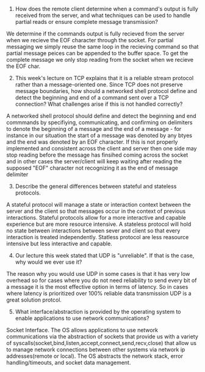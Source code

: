 1. How does the remote client determine when a command's output is fully received from the server, and what techniques can be used to handle partial reads or ensure complete message transmission?

We determine if the commands output is fully recieved from the server when we recieve the EOF character through the socket. For partial messaging we simply reuse the same loop in the recieving command so that partial message peices can be appended to the buffer space. To get the complete message we only stop reading from the socket when we recieve the EOF char.

2. This week's lecture on TCP explains that it is a reliable stream protocol rather than a message-oriented one. Since TCP does not preserve message boundaries, how should a networked shell protocol define and detect the beginning and end of a command sent over a TCP connection? What challenges arise if this is not handled correctly?

A networked shell protocol should define and detect the beginning and end commmands by specifiying, communicating, and confirming on delimiters to denote the beginning of a message and the end of a message - for instance in our situation the start of a message was denoted by any btyes and the end was denoted by an EOF character. If this is not properly implemented and consistent across the client and server then one side may stop reading before the message has finsihed coming across the socket and in other cases the server/client will keep waiting after reading the supposed "EOF" character not recognizing it as the end of message delimiter


3. Describe the general differences between stateful and stateless protocols.

A stateful protocol will manage a state or interaction context between the server and the client so that messages occur in the context of previous interactions. Stateful protocols allow for a more interactive and capable experience but are more resource intensive. A stateless protocol will hold no state between interactions between sever and client so that every interaction is treated independently. Statless protocol are less reasource intensive but less interactive and capable.

4. Our lecture this week stated that UDP is "unreliable". If that is the case, why would we ever use it?

The reason why you would use UDP in some cases is that it has very low overhead so for cases where you do not need reliability to send every bit of a message it is the most effective option in terms of latency. So in cases where latency is prioritized over 100% reliable data transmission UDP is a great solution protcol. 

5. What interface/abstraction is provided by the operating system to enable applications to use network communications?

Socket Interface. The OS allows applications to use network communications via the abstraction of sockets that provide us with a variety of syscalls(socket,bind,listen,accept,connect,send,recv,close) that allow us to manage network connections between other systems via network ip addresses(remote or local). The OS abstracts the network stack, error handling/timeouts, and socket data management.